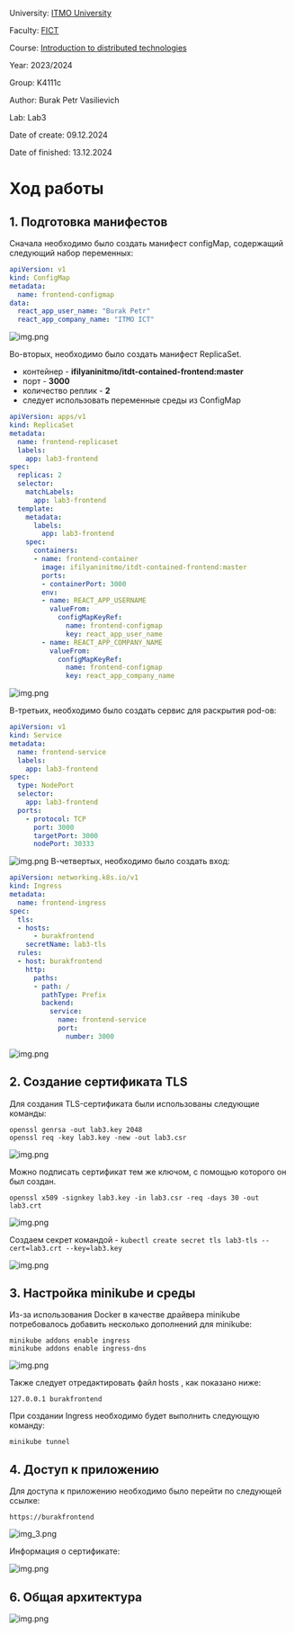 University: [ITMO University](https://itmo.ru/ru/)

Faculty: [FICT](https://fict.itmo.ru)

Course: [Introduction to distributed technologies](https://github.com/itmo-ict-faculty/introduction-to-distributed-technologies)

Year: 2023/2024

Group: K4111c

Author: Burak Petr Vasilievich

Lab: Lab3

Date of create: 09.12.2024

Date of finished: 13.12.2024

# Ход работы
## 1. Подготовка манифестов
Сначала необходимо было создать манифест configMap, содержащий следующий набор переменных:
```yaml
apiVersion: v1
kind: ConfigMap
metadata:
  name: frontend-configmap
data:
  react_app_user_name: "Burak Petr"
  react_app_company_name: "ITMO ICT"
```
![img.png](https://github.com/gtnh48965/2024_2025-introduction_to_distributed_technologies-k4111c-burak_p_v/blob/main/LR3/image/configMap.png)

Во-вторых, необходимо было создать манифест ReplicaSet.

* контейнер - **ifilyaninitmo/itdt-contained-frontend:master**
* порт - **3000**
* количество реплик - **2**
* следует использовать переменные среды из ConfigMap
    
```yaml
apiVersion: apps/v1
kind: ReplicaSet
metadata:
  name: frontend-replicaset
  labels:
    app: lab3-frontend
spec:
  replicas: 2
  selector:
    matchLabels:
      app: lab3-frontend
  template:
    metadata:
      labels:
        app: lab3-frontend
    spec:
      containers:
      - name: frontend-container
        image: ifilyaninitmo/itdt-contained-frontend:master
        ports:
        - containerPort: 3000
        env:
        - name: REACT_APP_USERNAME
          valueFrom:
            configMapKeyRef:
              name: frontend-configmap
              key: react_app_user_name
        - name: REACT_APP_COMPANY_NAME
          valueFrom:
            configMapKeyRef:
              name: frontend-configmap
              key: react_app_company_name
```

![img.png](https://github.com/gtnh48965/2024_2025-introduction_to_distributed_technologies-k4111c-burak_p_v/blob/main/LR3/image/replicaSet.png)

В-третьих, необходимо было создать сервис для раскрытия pod-ов:
```yaml
apiVersion: v1
kind: Service
metadata:
  name: frontend-service
  labels:
    app: lab3-frontend
spec:
  type: NodePort
  selector:
    app: lab3-frontend
  ports:
    - protocol: TCP
      port: 3000
      targetPort: 3000
      nodePort: 30333
```
![img.png](https://github.com/gtnh48965/2024_2025-introduction_to_distributed_technologies-k4111c-burak_p_v/blob/main/LR3/image/service.png)
В-четвертых, необходимо было создать вход:
```yaml
apiVersion: networking.k8s.io/v1
kind: Ingress
metadata:
  name: frontend-ingress
spec:
  tls:
  - hosts:
      - burakfrontend
    secretName: lab3-tls
  rules:
  - host: burakfrontend
    http:
      paths:
      - path: /
        pathType: Prefix
        backend:
          service:
            name: frontend-service
            port:
              number: 3000
```
![img.png](https://github.com/gtnh48965/2024_2025-introduction_to_distributed_technologies-k4111c-burak_p_v/blob/main/LR3/image/ingress.png)
## 2. Создание сертификата TLS
Для создания TLS-сертификата были использованы следующие команды:
```
openssl genrsa -out lab3.key 2048
openssl req -key lab3.key -new -out lab3.csr
```
![img.png](https://github.com/gtnh48965/2024_2025-introduction_to_distributed_technologies-k4111c-burak_p_v/blob/main/LR3/image/certificate.png)

Можно подписать сертификат тем же ключом, с помощью которого он был создан.
```
openssl x509 -signkey lab3.key -in lab3.csr -req -days 30 -out lab3.crt
```
![img.png](https://github.com/gtnh48965/2024_2025-introduction_to_distributed_technologies-k4111c-burak_p_v/blob/main/LR3/image/certificateSignature.png)

Создаем секрет командой - ```kubectl create secret tls lab3-tls --cert=lab3.crt --key=lab3.key```

![img.png](https://github.com/gtnh48965/2024_2025-introduction_to_distributed_technologies-k4111c-burak_p_v/blob/main/LR3/image/creatingSecret.png)


## 3. Настройка minikube и среды
Из-за использования Docker в качестве драйвера minikube потребовалось добавить несколько дополнений для minikube:
```
minikube addons enable ingress
minikube addons enable ingress-dns
```

![img.png](https://github.com/gtnh48965/2024_2025-introduction_to_distributed_technologies-k4111c-burak_p_v/blob/main/LR3/image/minikube.png)

Также следует отредактировать файл hosts , как показано ниже:
```
127.0.0.1 burakfrontend
```

При создании Ingress необходимо будет выполнить следующую команду:
```
minikube tunnel
```


## 4. Доступ к приложению
Для доступа к приложению необходимо было перейти по следующей ссылке:
```
https://burakfrontend
```

![img_3.png](https://github.com/gtnh48965/2024_2025-introduction_to_distributed_technologies-k4111c-burak_p_v/blob/main/LR3/image/result.png)

Информация о сертификате:

![img.png](https://github.com/gtnh48965/2024_2025-introduction_to_distributed_technologies-k4111c-burak_p_v/blob/main/LR3/image/totalСertificate.png)

## 6. Общая архитектура
![img.png]()

